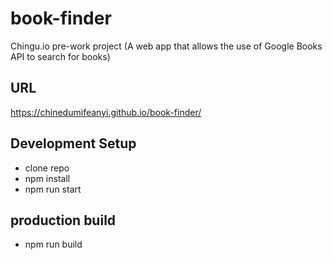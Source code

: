 # book-finder
Chingu.io pre-work project (A web app that allows the use of Google Books API to search for books)

## URL
https://chinedumifeanyi.github.io/book-finder/

## Development Setup
- clone repo
- npm install
- npm run start

## production build
- npm run build
